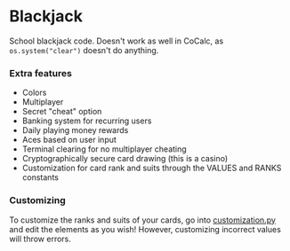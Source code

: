 # Blackjack
School blackjack code. Doesn't work as well in CoCalc, as `os.system("clear")` doesn't do anything.

### Extra features
- Colors
- Multiplayer
- Secret "cheat" option
- Banking system for recurring users
- Daily playing money rewards
- Aces based on user input
- Terminal clearing for no multiplayer cheating
- Cryptographically secure card drawing (this is a casino)
- Customization for card rank and suits through the VALUES and RANKS constants

### Customizing
To customize the ranks and suits of your cards, go into [customization.py](https://github.com/Diego17230/Blackjack/blob/main/customization.py) and edit the elements as you wish! However, customizing incorrect values will throw errors.
